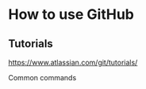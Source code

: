How to use GitHub
===================
Tutorials
---------
https://www.atlassian.com/git/tutorials/

Common commands

